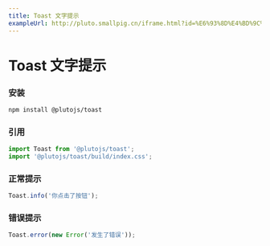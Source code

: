```yaml
---
title: Toast 文字提示
exampleUrl: http://pluto.smallpig.cn/iframe.html?id=%E6%93%8D%E4%BD%9C%E5%8F%8D%E9%A6%88-toast-%E8%BD%BB%E6%8F%90%E7%A4%BA--story-1
---
```


# Toast 文字提示

### 安装
``` bash
npm install @plutojs/toast
```

### 引用
``` js
import Toast from '@plutojs/toast';
import '@plutojs/toast/build/index.css';
```

### 正常提示
``` js
Toast.info('你点击了按钮');
```

### 错误提示
``` js
Toast.error(new Error('发生了错误'));
```